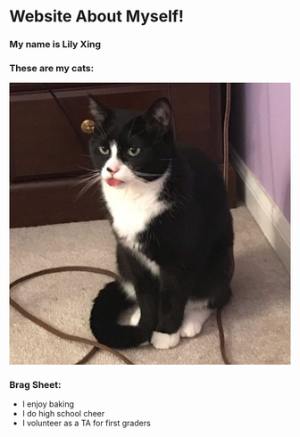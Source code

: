 # Website About Myself!

### My name is Lily Xing

### These are my cats:

![Pepper](pepper.png)

### Brag Sheet:

*   I enjoy baking
*   I do high school cheer
*   I volunteer as a TA for first graders
